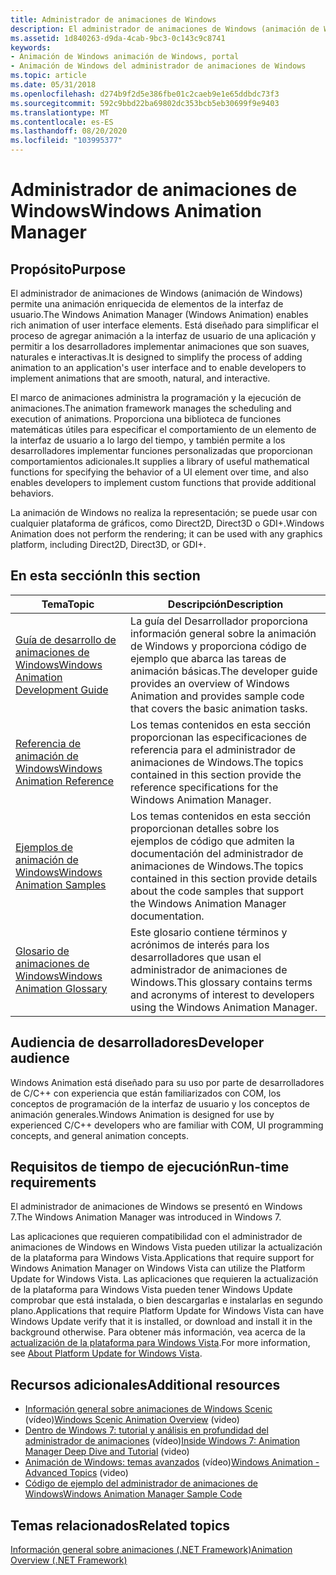 ```yaml
---
title: Administrador de animaciones de Windows
description: El administrador de animaciones de Windows (animación de Windows) permite una animación enriquecida de elementos de la interfaz de usuario.
ms.assetid: 1d840263-d9da-4cab-9bc3-0c143c9c8741
keywords:
- Animación de Windows animación de Windows, portal
- Animación de Windows del administrador de animaciones de Windows
ms.topic: article
ms.date: 05/31/2018
ms.openlocfilehash: d274b9f2d5e386fbe01c2caeb9e1e65ddbdc73f3
ms.sourcegitcommit: 592c9bbd22ba69802dc353bcb5eb30699f9e9403
ms.translationtype: MT
ms.contentlocale: es-ES
ms.lasthandoff: 08/20/2020
ms.locfileid: "103995377"
---
```

# <a name="windows-animation-manager"></a><span data-ttu-id="bb9e0-105">Administrador de animaciones de Windows</span><span class="sxs-lookup"><span data-stu-id="bb9e0-105">Windows Animation Manager</span></span>

## <a name="purpose"></a><span data-ttu-id="bb9e0-106">Propósito</span><span class="sxs-lookup"><span data-stu-id="bb9e0-106">Purpose</span></span>

<span data-ttu-id="bb9e0-107">El administrador de animaciones de Windows (animación de Windows) permite una animación enriquecida de elementos de la interfaz de usuario.</span><span class="sxs-lookup"><span data-stu-id="bb9e0-107">The Windows Animation Manager (Windows Animation) enables rich animation of user interface elements.</span></span> <span data-ttu-id="bb9e0-108">Está diseñado para simplificar el proceso de agregar animación a la interfaz de usuario de una aplicación y permitir a los desarrolladores implementar animaciones que son suaves, naturales e interactivas.</span><span class="sxs-lookup"><span data-stu-id="bb9e0-108">It is designed to simplify the process of adding animation to an application's user interface and to enable developers to implement animations that are smooth, natural, and interactive.</span></span>

<span data-ttu-id="bb9e0-109">El marco de animaciones administra la programación y la ejecución de animaciones.</span><span class="sxs-lookup"><span data-stu-id="bb9e0-109">The animation framework manages the scheduling and execution of animations.</span></span> <span data-ttu-id="bb9e0-110">Proporciona una biblioteca de funciones matemáticas útiles para especificar el comportamiento de un elemento de la interfaz de usuario a lo largo del tiempo, y también permite a los desarrolladores implementar funciones personalizadas que proporcionan comportamientos adicionales.</span><span class="sxs-lookup"><span data-stu-id="bb9e0-110">It supplies a library of useful mathematical functions for specifying the behavior of a UI element over time, and also enables developers to implement custom functions that provide additional behaviors.</span></span>

<span data-ttu-id="bb9e0-111">La animación de Windows no realiza la representación; se puede usar con cualquier plataforma de gráficos, como Direct2D, Direct3D o GDI+.</span><span class="sxs-lookup"><span data-stu-id="bb9e0-111">Windows Animation does not perform the rendering; it can be used with any graphics platform, including Direct2D, Direct3D, or GDI+.</span></span>

## <a name="in-this-section"></a><span data-ttu-id="bb9e0-112">En esta sección</span><span class="sxs-lookup"><span data-stu-id="bb9e0-112">In this section</span></span>



| <span data-ttu-id="bb9e0-113">Tema</span><span class="sxs-lookup"><span data-stu-id="bb9e0-113">Topic</span></span>                                                                                   | <span data-ttu-id="bb9e0-114">Descripción</span><span class="sxs-lookup"><span data-stu-id="bb9e0-114">Description</span></span>                                                                                                                                       |
|-----------------------------------------------------------------------------------------|---------------------------------------------------------------------------------------------------------------------------------------------------|
| [<span data-ttu-id="bb9e0-115">Guía de desarrollo de animaciones de Windows</span><span class="sxs-lookup"><span data-stu-id="bb9e0-115">Windows Animation Development Guide</span></span>](windows-animation-developer-guide.md)<br/> | <span data-ttu-id="bb9e0-116">La guía del Desarrollador proporciona información general sobre la animación de Windows y proporciona código de ejemplo que abarca las tareas de animación básicas.</span><span class="sxs-lookup"><span data-stu-id="bb9e0-116">The developer guide provides an overview of Windows Animation and provides sample code that covers the basic animation tasks.</span></span><br/>          |
| [<span data-ttu-id="bb9e0-117">Referencia de animación de Windows</span><span class="sxs-lookup"><span data-stu-id="bb9e0-117">Windows Animation Reference</span></span>](windows-animation-reference.md)<br/>               | <span data-ttu-id="bb9e0-118">Los temas contenidos en esta sección proporcionan las especificaciones de referencia para el administrador de animaciones de Windows.</span><span class="sxs-lookup"><span data-stu-id="bb9e0-118">The topics contained in this section provide the reference specifications for the Windows Animation Manager.</span></span><br/>                           |
| [<span data-ttu-id="bb9e0-119">Ejemplos de animación de Windows</span><span class="sxs-lookup"><span data-stu-id="bb9e0-119">Windows Animation Samples</span></span>](windows-animation-samples.md)<br/>                   | <span data-ttu-id="bb9e0-120">Los temas contenidos en esta sección proporcionan detalles sobre los ejemplos de código que admiten la documentación del administrador de animaciones de Windows.</span><span class="sxs-lookup"><span data-stu-id="bb9e0-120">The topics contained in this section provide details about the code samples that support the Windows Animation Manager documentation.</span></span> <br/> |
| [<span data-ttu-id="bb9e0-121">Glosario de animaciones de Windows</span><span class="sxs-lookup"><span data-stu-id="bb9e0-121">Windows Animation Glossary</span></span>](-ui-animation-glossary.md)<br/>                     | <span data-ttu-id="bb9e0-122">Este glosario contiene términos y acrónimos de interés para los desarrolladores que usan el administrador de animaciones de Windows.</span><span class="sxs-lookup"><span data-stu-id="bb9e0-122">This glossary contains terms and acronyms of interest to developers using the Windows Animation Manager.</span></span><br/>                               |



 

## <a name="developer-audience"></a><span data-ttu-id="bb9e0-123">Audiencia de desarrolladores</span><span class="sxs-lookup"><span data-stu-id="bb9e0-123">Developer audience</span></span>

<span data-ttu-id="bb9e0-124">Windows Animation está diseñado para su uso por parte de desarrolladores de C/C++ con experiencia que están familiarizados con COM, los conceptos de programación de la interfaz de usuario y los conceptos de animación generales.</span><span class="sxs-lookup"><span data-stu-id="bb9e0-124">Windows Animation is designed for use by experienced C/C++ developers who are familiar with COM, UI programming concepts, and general animation concepts.</span></span>

## <a name="run-time-requirements"></a><span data-ttu-id="bb9e0-125">Requisitos de tiempo de ejecución</span><span class="sxs-lookup"><span data-stu-id="bb9e0-125">Run-time requirements</span></span>

<span data-ttu-id="bb9e0-126">El administrador de animaciones de Windows se presentó en Windows 7.</span><span class="sxs-lookup"><span data-stu-id="bb9e0-126">The Windows Animation Manager was introduced in Windows 7.</span></span>

<span data-ttu-id="bb9e0-127">Las aplicaciones que requieren compatibilidad con el administrador de animaciones de Windows en Windows Vista pueden utilizar la actualización de la plataforma para Windows Vista.</span><span class="sxs-lookup"><span data-stu-id="bb9e0-127">Applications that require support for Windows Animation Manager on Windows Vista can utilize the Platform Update for Windows Vista.</span></span> <span data-ttu-id="bb9e0-128">Las aplicaciones que requieren la actualización de la plataforma para Windows Vista pueden tener Windows Update comprobar que está instalada, o bien descargarlas e instalarlas en segundo plano.</span><span class="sxs-lookup"><span data-stu-id="bb9e0-128">Applications that require Platform Update for Windows Vista can have Windows Update verify that it is installed, or download and install it in the background otherwise.</span></span> <span data-ttu-id="bb9e0-129">Para obtener más información, vea acerca de la [actualización de la plataforma para Windows Vista](../win7ip/platform-update-for-windows-vista-overview.md).</span><span class="sxs-lookup"><span data-stu-id="bb9e0-129">For more information, see [About Platform Update for Windows Vista](../win7ip/platform-update-for-windows-vista-overview.md).</span></span>

## <a name="additional-resources"></a><span data-ttu-id="bb9e0-130">Recursos adicionales</span><span class="sxs-lookup"><span data-stu-id="bb9e0-130">Additional resources</span></span>

-   <span data-ttu-id="bb9e0-131">[Información general sobre animaciones de Windows Scenic](https://channel9.msdn.com/blogs/yochay/windows-scenic-animation-overview) (vídeo)</span><span class="sxs-lookup"><span data-stu-id="bb9e0-131">[Windows Scenic Animation Overview](https://channel9.msdn.com/blogs/yochay/windows-scenic-animation-overview) (video)</span></span>
-   <span data-ttu-id="bb9e0-132">[Dentro de Windows 7: tutorial y análisis en profundidad del administrador de animaciones](https://channel9.msdn.com/blogs/yochay/inside-windows-7-animation-manager-deep-dive) (vídeo)</span><span class="sxs-lookup"><span data-stu-id="bb9e0-132">[Inside Windows 7: Animation Manager Deep Dive and Tutorial](https://channel9.msdn.com/blogs/yochay/inside-windows-7-animation-manager-deep-dive) (video)</span></span>
-   <span data-ttu-id="bb9e0-133">[Animación de Windows: temas avanzados](https://channel9.msdn.com/posts/yochay/Windows-Animation-Advance-Topics/) (vídeo)</span><span class="sxs-lookup"><span data-stu-id="bb9e0-133">[Windows Animation - Advanced Topics](https://channel9.msdn.com/posts/yochay/Windows-Animation-Advance-Topics/) (video)</span></span>
-   [<span data-ttu-id="bb9e0-134">Código de ejemplo del administrador de animaciones de Windows</span><span class="sxs-lookup"><span data-stu-id="bb9e0-134">Windows Animation Manager Sample Code</span></span>](https://github.com/microsoft/Windows-classic-samples/tree/master/Samples/DirectCompositionWindowsAnimationManager)

## <a name="related-topics"></a><span data-ttu-id="bb9e0-135">Temas relacionados</span><span class="sxs-lookup"><span data-stu-id="bb9e0-135">Related topics</span></span>

[<span data-ttu-id="bb9e0-136">Información general sobre animaciones (.NET Framework)</span><span class="sxs-lookup"><span data-stu-id="bb9e0-136">Animation Overview (.NET Framework)</span></span>](/dotnet/framework/wpf/graphics-multimedia/animation-overview)
